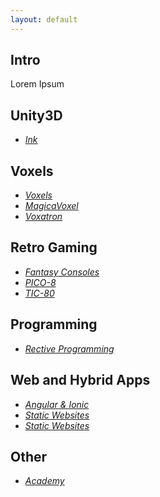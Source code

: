 ```yaml
---
layout: default
---
```


## Intro

Lorem Ipsum

## Unity3D

* _[Ink](./pages/ink.html)_

## Voxels

* _[Voxels](./pages/voxels/voxels.html)_
* _[MagicaVoxel](./pages/voxels/magicavoxel.html)_
* _[Voxatron](./pages/voxels/voxatron.html)_

## Retro Gaming

* _[Fantasy Consoles](./pages/retrogaming/fantasy-consoles.html)_
* _[PICO-8](./pages/retrogaming/pico-8.html)_
* _[TIC-80](./pages/retrogaming/tic-80.html)_

## Programming

* _[Rective Programming](./pages/reactive-programming.html)_

## Web and Hybrid Apps

* _[Angular & Ionic](./pages/webdev/angular.html)_
* _[Static Websites](./pages/webdev/static-websites.html)_
* _[Static Websites](./pages/webdev/webtools.html)_

## Other

* _[Academy](./pages/academy.html)_
